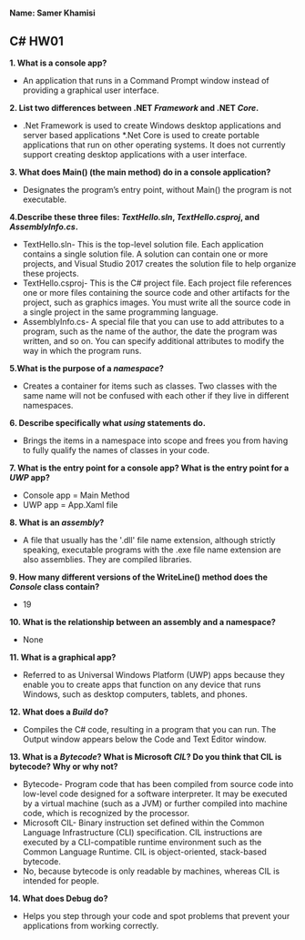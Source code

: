 #### Name: Samer Khamisi

## C# HW01

**1. What is a console app?**
	
* An application that runs in a Command Prompt window instead of providing a graphical user 
interface.

**2. List two differences between **.NET** *Framework* and **.NET** *Core*.**

* .Net Framework is used to create Windows desktop applications and server based applications
*.Net Core is used to create portable applications that run on other operating systems. 
It does not currently support creating desktop applications with a user interface.

**3. What does **Main()** (the main method) do in a console application?**

* Designates the program’s entry point, without Main() the program is not executable.

**4.Describe these three files: *TextHello.sln*, *TextHello.csproj*, and *AssemblyInfo.cs*.**

* TextHello.sln- This is the top-level solution file. Each application contains a 
single solution file. A solution can contain one or more projects, and Visual Studio 
2017 creates the solution file to help organize these projects.
* TextHello.csproj- This is the C# project file. Each project file references one or more 
files containing the source code and other artifacts for the project, such as graphics 
images. You must write all the source code in a single project in the same programming 
language.
* AssemblyInfo.cs- A special file that you can use to add attributes to a program, such 
as the name of the author, the date the program was written, and so on. You can specify 
additional attributes to modify the way in which the program runs.

**5.What is the purpose of a *namespace*?**

* Creates a container for items such as classes. Two classes with the same name will not be 
confused with each other if they live in different namespaces.

**6. Describe specifically what *using* statements do.**

* Brings the items in a namespace into scope and frees you from having to fully qualify the 
names of classes in your code.

**7. What is the entry point for a console app? What is the entry point for a *UWP* app?**

* Console app = Main Method
* UWP app = App.Xaml file

**8. What is an *assembly*?**

* A file that usually has the '.dll' file name extension, although strictly speaking, 
executable programs with the .exe file name extension are also assemblies. They are compiled libraries.

**9. How many different versions of the **WriteLine()** method does the *Console* class contain?**

* 19

**10. What is the relationship between an assembly and a namespace?**
	
* None
	
**11. What is a graphical app?**

* Referred to as Universal Windows Platform (UWP) apps because they enable you to create apps 
that function on any device that runs Windows, such as desktop computers, tablets, 
and phones.

**12. What does a *Build* do?**

* Compiles the C# code, resulting in a program that you can run. The Output window appears 
below the Code and Text Editor window.

**13. What is a *Bytecode*? What is Microsoft *CIL*? Do you think that CIL is bytecode? Why or why not?**

* Bytecode- Program code that has been compiled from source code into low-level code designed 
for a software interpreter. It may be executed by a virtual machine (such as a JVM) or 
further compiled into machine code, which is recognized by the processor.
* Microsoft CIL- Binary instruction set defined within the Common Language Infrastructure (CLI) 
specification. CIL instructions are executed by a CLI-compatible runtime environment such 
as the Common Language Runtime. CIL is object-oriented, stack-based bytecode.
* No, because bytecode is only readable by machines, whereas CIL is intended for people.

**14. What does **Debug** do?**

* Helps you step through your code and spot problems that prevent your applications 
from working correctly.

